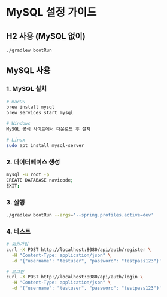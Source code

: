 # MySQL 설정 가이드

## H2 사용 (MySQL 없이)

```bash
./gradlew bootRun
```

## MySQL 사용

### 1. MySQL 설치
```bash
# macOS
brew install mysql
brew services start mysql

# Windows
MySQL 공식 사이트에서 다운로드 후 설치

# Linux
sudo apt install mysql-server
```

### 2. 데이터베이스 생성
```bash
mysql -u root -p
CREATE DATABASE navicode;
EXIT;
```

### 3. 실행
```bash
./gradlew bootRun --args='--spring.profiles.active=dev'
```

### 4. 테스트
```bash
# 회원가입
curl -X POST http://localhost:8080/api/auth/register \
  -H "Content-Type: application/json" \
  -d '{"username": "testuser", "password": "testpass123"}'

# 로그인
curl -X POST http://localhost:8080/api/auth/login \
  -H "Content-Type: application/json" \
  -d '{"username": "testuser", "password": "testpass123"}'
```
